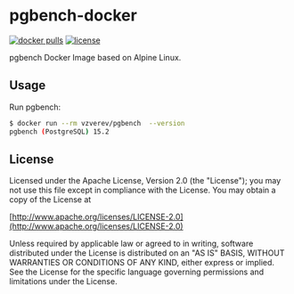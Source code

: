 # pgbench-docker

[![docker pulls](https://img.shields.io/docker/pulls/vzverev/pgbench.svg)](https://hub.docker.com/r/vzverev/pgbench)
[![license](https://img.shields.io/badge/License-Apache%202.0-blue.svg)](https://www.apache.org/licenses/LICENSE-2.0)

pgbench Docker Image based on Alpine Linux.

## Usage

Run pgbench:
```bash
$ docker run --rm vzverev/pgbench  --version
pgbench (PostgreSQL) 15.2

```
## License

Licensed under the Apache License, Version 2.0 (the "License");
you may not use this file except in compliance with the License.
You may obtain a copy of the License at

[http://www.apache.org/licenses/LICENSE-2.0](http://www.apache.org/licenses/LICENSE-2.0)

Unless required by applicable law or agreed to in writing, software
distributed under the License is distributed on an "AS IS" BASIS,
WITHOUT WARRANTIES OR CONDITIONS OF ANY KIND, either express or implied.
See the License for the specific language governing permissions and
limitations under the License.
